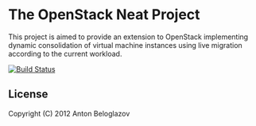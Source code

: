 # The OpenStack Neat Project

This project is aimed to provide an extension to OpenStack implementing dynamic consolidation of
virtual machine instances using live migration according to the current workload.

[![Build Status](https://secure.travis-ci.org/beloglazov/openstack-neat.png)](http://travis-ci.org/beloglazov/openstack-neat)

## License

Copyright (C) 2012 Anton Beloglazov
